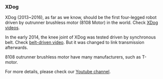 ### XDog

XDog (2013~2016), as far as we know, should be the first four-legged robot driven by outrunner brushless motor (8108 Motor) in the world. Check [XDog videos](https://www.youtube.com/watch?v=4ZPBL1zsLCg).  

In the early 2014, the knee joint of XDog was tested driven by synchronous belt. Check [belt-driven video](https://www.youtube.com/watch?v=4QaANF4JWQs).
But it was changed to link transmission afterwards.   

8108 outrunner brushless motor have many manufacturers, such as T-motor.   

For more details, please check our [Youtube channel](https://www.youtube.com/channel/UCsMbp4V8oxzHCMdOUP-3oWw).
